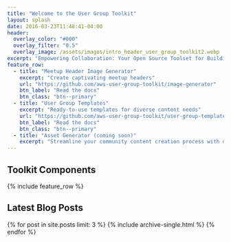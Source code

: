 ```yaml
---
title: "Welcome to the User Group Toolkit"
layout: splash
date: 2016-03-23T11:48:41-04:00
header:
  overlay_color: "#000"
  overlay_filter: "0.5"
  overlay_image: /assets/images/intro_header_user_group_toolkit2.webp
excerpt: "Empowering Collaboration: Your Open Source Toolset for Building Thriving Communities"
feature_row:
  - title: "Meetup Header Image Generator"
    excerpt: "Create captivating meetup headers"
    url: "https://github.com/aws-user-group-toolkit/image-generator"
    btn_label: "Read the docs"
    btn_class: "btn--primary"
  - title: "User Group Templates"
    excerpt: "Ready-to-use templates for diverse content needs"
    url: "https://github.com/aws-user-group-toolkit/user-group-templates"
    btn_label: "Read the docs"
    btn_class: "btn--primary"
  - title: "Asset Generator (coming soon)"
    excerpt: "Streamline your community content creation process with our tools"
---
```


## Toolkit Components

{% include feature_row %}

## Latest Blog Posts

{% for post in site.posts limit: 3 %}
  {% include archive-single.html %}
{% endfor %}